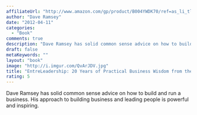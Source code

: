 ```yaml
---
affiliateUrl: "http://www.amazon.com/gp/product/B004YWDK70/ref=as_li_tl?ie=UTF8&camp=1789&creative=390957&creativeASIN=B004YWDK70&linkCode=as2&tag=jaktre-20&linkId=2ULRQ6BJJX7GEAHS"
author: "Dave Ramsey"
date: "2012-04-11"
categories:
  - "Book"
comments: true
description: "Dave Ramsey has solid common sense advice on how to build and run a business.  His approach to building business and leading people is powerful and in"
draft: false
metaKeywords: ""
layout: "book"
image: "http://i.imgur.com/QvArJDV.jpg"
title: "EntreLeadership: 20 Years of Practical Business Wisdom from the Trenches"
rating: 5
---
```


Dave Ramsey has solid common sense advice on how to build and run a business.  His approach to building business and leading people is powerful and inspiring.
